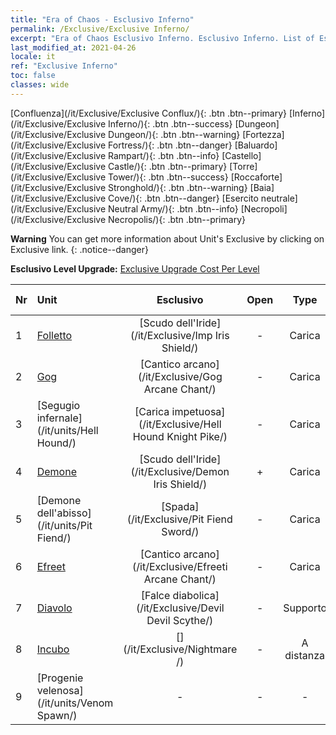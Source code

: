 ```yaml
---
title: "Era of Chaos - Esclusivo Inferno"
permalink: /Exclusive/Exclusive Inferno/
excerpt: "Era of Chaos Esclusivo Inferno. Esclusivo Inferno. List of Esclusivo Inferno in Era of Chaos"
last_modified_at: 2021-04-26
locale: it
ref: "Exclusive Inferno"
toc: false
classes: wide
---
```

 [Confluenza](/it/Exclusive/Exclusive Conflux/){: .btn .btn--primary} [Inferno](/it/Exclusive/Exclusive Inferno/){: .btn .btn--success} [Dungeon](/it/Exclusive/Exclusive Dungeon/){: .btn .btn--warning} [Fortezza](/it/Exclusive/Exclusive Fortress/){: .btn .btn--danger} [Baluardo](/it/Exclusive/Exclusive Rampart/){: .btn .btn--info} [Castello](/it/Exclusive/Exclusive Castle/){: .btn .btn--primary} [Torre](/it/Exclusive/Exclusive Tower/){: .btn .btn--success} [Roccaforte](/it/Exclusive/Exclusive Stronghold/){: .btn .btn--warning} [Baia](/it/Exclusive/Exclusive Cove/){: .btn .btn--danger} [Esercito neutrale](/it/Exclusive/Exclusive Neutral Army/){: .btn .btn--info} [Necropoli](/it/Exclusive/Exclusive Necropolis/){: .btn .btn--primary} 

**Warning** You can get more information about Unit's Exclusive by clicking on Exclusive link. 
{: .notice--danger}

 **Esclusivo Level Upgrade:** [Exclusive Upgrade Cost Per Level](/Exclusive/ExclusiveUpgradeCostPerLevel/)

  | Nr |         Unit        | Esclusivo | Open  |    Type   |  Item to Rank UP      |  Skin   |
  |:---|:--------------------|:-------------:|:-----:|:---------:|:---------------------:|:-------:|
  | 1  | [Folletto](/it/units/Imp/) | [Scudo dell'Iride](/it/Exclusive/Imp Iris Shield/) | - | Carica | [Token Scudo dell'Iride](/ItemsIT/con_913/) | - |
  | 2  | [Gog](/it/units/Gog/) | [Cantico arcano](/it/Exclusive/Gog Arcane Chant/) | - | Carica | [Token Cantico arcano](/ItemsIT/con_915/) | - |
  | 3  | [Segugio infernale](/it/units/Hell Hound/) | [Carica impetuosa](/it/Exclusive/Hell Hound Knight Pike/) | - | Carica | [Token Carica impetuosa](/ItemsIT/con_916/) | - |
  | 4  | [Demone](/it/units/Demon/) | [Scudo dell'Iride](/it/Exclusive/Demon Iris Shield/) | + | Carica | [Token Scudo dell'Iride](/ItemsIT/con_913/) | - |
  | 5  | [Demone dell'abisso](/it/units/Pit Fiend/) | [Spada](/it/Exclusive/Pit Fiend Sword/) | - | Carica | [Token della Spada](/ItemsIT/con_912/) | - |
  | 6  | [Efreet](/it/units/Efreeti/) | [Cantico arcano](/it/Exclusive/Efreeti Arcane Chant/) | - | Carica | [Token Cantico arcano](/ItemsIT/con_915/) | - |
  | 7  | [Diavolo](/it/units/Devil/) | [Falce diabolica](/it/Exclusive/Devil Devil Scythe/) | - | Supporto | [Token Falce diabolica](/ItemsIT/con_984/) | [Skin speciale Falce diabolica](/ItemsIT/con_652/) |
  | 8  | [Incubo](/it/units/Nightmare/) | [](/it/Exclusive/Nightmare /) | - | A distanza | [Token Occhio dell'Incubo](/ItemsIT/con_985/) | [Tool_250809](/ItemsIT/con_653/) |
  | 9  | [Progenie velenosa](/it/units/Venom Spawn/) | - | - | - | none | none |
